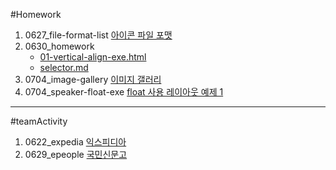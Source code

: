 #Homework

1. 0627_file-format-list [아이콘 파일 포맷](https://github.com/sseom/homework/blob/master/0627_file-format-list/file-format.html)
2. 0630_homework
    - [01-vertical-align-exe.html](https://github.com/sseom/homework/blob/master/0630_homework/01-vertical-align-exe.html)
    - [selector.md](https://github.com/sseom/homework/blob/master/0630_homework/selector.md)
3. 0704_image-gallery [이미지 갤러리](https://sseom.github.io/homework/0704_image-gallery/)
4. 0704_speaker-float-exe [float 사용 레이아웃 예제 1](https://sseom.github.io/homework/0704_speaker-float-exe/)


---

#teamActivity
1. 0622_expedia [익스피디아](https://github.com/sseom/homework/blob/master/teamActivity/0622_expedia.html)
2. 0629_epeople [국민신문고](https://github.com/sseom/homework/blob/master/teamActivity/0629_epeople.html)




